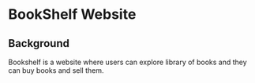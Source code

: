 # BookShelf Website

## Background
Bookshelf is a website where users can explore library of books and they can buy books and sell them.
